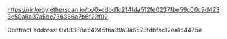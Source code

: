 https://rinkeby.etherscan.io/tx/0xcdbd1c214fda512fe0237fbe59c00c9d4233e50a6a37a5dc736366a7b6f22f02

Contract address:
0xf3388e54245f6a39a9a6573fdbfac12ea1b4475e
